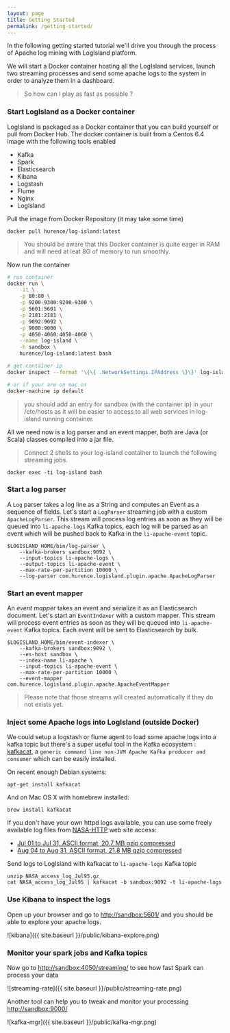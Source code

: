```yaml
---
layout: page
title: Getting Started
permalink: /getting-started/
---
```


In the following getting started tutorial we'll drive you through the process of Apache log mining with LogIsland platform.

We will start a Docker container hosting all the LogIsland services, launch two streaming processes and send some apache logs
to the system in order to analyze them in a dashboard.

> So how can I play as fast as possible ?

### Start LogIsland as a Docker container
LogIsland is packaged as a Docker container that you can build yourself or pull from Docker Hub. 
The docker container is built from a Centos 6.4 image with the following tools enabled

- Kafka
- Spark
- Elasticsearch
- Kibana
- Logstash
- Flume
- Nginx
- LogIsland

Pull the image from Docker Repository (it may take some time)

```
docker pull hurence/log-island:latest
```

> You should be aware that this Docker container is quite eager in RAM and will need at leat 8G of memory to run smoothly.

Now run the container 

```sh
# run container
docker run \
    -it \
    -p 80:80 \
    -p 9200-9300:9200-9300 \
    -p 5601:5601 \
    -p 2181:2181 \
    -p 9092:9092 \
    -p 9000:9000 \
    -p 4050-4060:4050-4060 \
    --name log-island \
    -h sandbox \
    hurence/log-island:latest bash

# get container ip
docker inspect --format '\{\{ .NetworkSettings.IPAddress \}\}' log-island

# or if your are on mac os
docker-machine ip default
```

> you should add an entry for sandbox (with the container ip) in your /etc/hosts as it will be easier to access to all web services in log-island running container. 


All we need now is a log parser and an event mapper, both are Java (or Scala) classes compiled into a jar file.

> Connect 2 shells to your log-island container to launch the following streaming jobs.

    docker exec -ti log-island bash

### Start a log parser 

A `Log` parser takes a log line as a String and computes an Event as a sequence of fields. 
Let's start a `LogParser` streaming job with a custom `ApacheLogParser`. 
This stream will process log entries as soon as they will be queued into `li-apache-logs` Kafka topics, each log will
be parsed as an event which will be pushed back to Kafka in the `li-apache-event` topic.

```
$LOGISLAND_HOME/bin/log-parser \
    --kafka-brokers sandbox:9092 \
    --input-topics li-apache-logs \
    --output-topics li-apache-event \
    --max-rate-per-partition 10000 \
    --log-parser com.hurence.logisland.plugin.apache.ApacheLogParser
```

### Start an event mapper 

An *event mapper* takes an event and serialize it as an Elasticsearch document.
Let's start an `EventIndexer` with a custom mapper.
This stream will process event entries as soon as they will be queued into `li-apache-event` Kafka topics. 
Each event will be sent to Elasticsearch by bulk. 

```
$LOGISLAND_HOME/bin/event-indexer \
    --kafka-brokers sandbox:9092 \
    --es-host sandbox \
    --index-name li-apache \
    --input-topics li-apache-event \
    --max-rate-per-partition 10000 \
    --event-mapper com.hurence.logisland.plugin.apache.ApacheEventMapper
```


> Please note that those streams will created automatically if they do not exists yet.

### Inject some Apache logs into LogIsland (outside Docker)
We could setup a logstash or flume agent to load some apache logs into a kafka topic 
but there's a super useful tool in the Kafka ecosystem : [kafkacat](https://github.com/edenhill/kafkacat), 
a `generic command line non-JVM Apache Kafka producer and consumer` which can be easily installed.

On recent enough Debian systems:

```
apt-get install kafkacat
```

And on Mac OS X with homebrew installed:

```
brew install kafkacat
```

If you don't have your own httpd logs available, you can use some freely available log files from 
[NASA-HTTP](http://ita.ee.lbl.gov/html/contrib/NASA-HTTP.html) web site access:

- [Jul 01 to Jul 31, ASCII format, 20.7 MB gzip compressed](ftp://ita.ee.lbl.gov/traces/NASA_access_log_Jul95.gz)
- [Aug 04 to Aug 31, ASCII format, 21.8 MB gzip compressed](ftp://ita.ee.lbl.gov/traces/NASA_access_log_Aug95.gz)

Send logs to LogIsland with kafkacat to `li-apache-logs` Kafka topic

```
unzip NASA_access_log_Jul95.gz
cat NASA_access_log_Jul95 | kafkacat -b sandbox:9092 -t li-apache-logs
```



### Use Kibana to inspect the logs
Open up your browser and go to [http://sandbox:5601/](http://sandbox:5601/app/kibana#/discover?_g=(refreshInterval:(display:Off,pause:!f,value:0),time:(from:'1995-05-08T12:14:53.216Z',mode:absolute,to:'1995-11-25T05:30:52.010Z'))&_a=(columns:!(_source),filters:!(),index:'li-*',interval:auto,query:(query_string:(analyze_wildcard:!t,query:usa)),sort:!('@timestamp',desc),vis:(aggs:!((params:(field:host,orderBy:'2',size:20),schema:segment,type:terms),(id:'2',schema:metric,type:count)),type:histogram))&indexPattern=li-*&type=histogram) and you should be able to explore your apache logs.

![kibana]({{ site.baseurl }}/public/kibana-explore.png)


### Monitor your spark jobs and Kafka topics
Now go to [http://sandbox:4050/streaming/](http://sandbox:4050/streaming/) to see how fast Spark can process
your data

![streaming-rate]({{ site.baseurl }}/public/streaming-rate.png)


Another tool can help you to tweak and monitor your processing [http://sandbox:9000/](http://sandbox:9000) 

![kafka-mgr]({{ site.baseurl }}/public/kafka-mgr.png)
